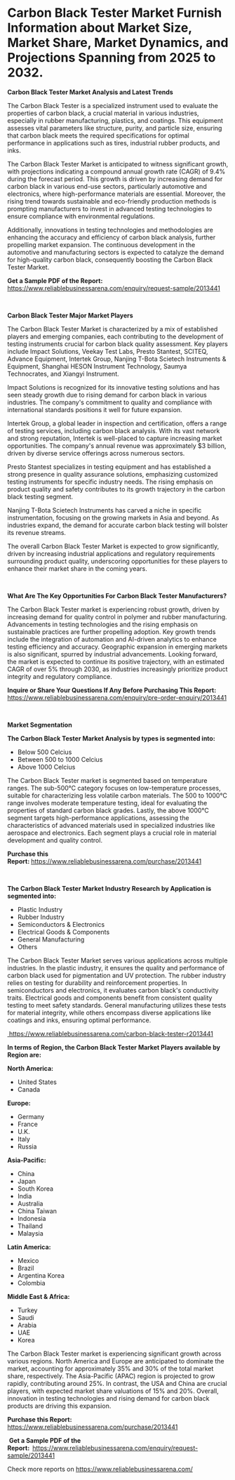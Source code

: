 <p><h1>Carbon Black Tester Market Furnish Information about Market Size, Market Share, Market Dynamics, and Projections Spanning from 2025 to 2032.</h1></p><p><strong>Carbon Black Tester Market Analysis and Latest Trends</strong></p>
<p><p>The Carbon Black Tester is a specialized instrument used to evaluate the properties of carbon black, a crucial material in various industries, especially in rubber manufacturing, plastics, and coatings. This equipment assesses vital parameters like structure, purity, and particle size, ensuring that carbon black meets the required specifications for optimal performance in applications such as tires, industrial rubber products, and inks.</p><p>The Carbon Black Tester Market is anticipated to witness significant growth, with projections indicating a compound annual growth rate (CAGR) of 9.4% during the forecast period. This growth is driven by increasing demand for carbon black in various end-use sectors, particularly automotive and electronics, where high-performance materials are essential. Moreover, the rising trend towards sustainable and eco-friendly production methods is prompting manufacturers to invest in advanced testing technologies to ensure compliance with environmental regulations.</p><p>Additionally, innovations in testing technologies and methodologies are enhancing the accuracy and efficiency of carbon black analysis, further propelling market expansion. The continuous development in the automotive and manufacturing sectors is expected to catalyze the demand for high-quality carbon black, consequently boosting the Carbon Black Tester Market.</p></p>
<p><strong>Get a Sample PDF of the Report:&nbsp;</strong> <a href="https://www.reliablebusinessarena.com/enquiry/request-sample/2013441?utm_campaign=2793&utm_medium=2&utm_source=Github&utm_content=ia&utm_term=10042025&utm_id=carbon-black-tester">https://www.reliablebusinessarena.com/enquiry/request-sample/2013441</a></p>
<p>&nbsp;</p>
<p><strong>Carbon Black Tester Major Market Players</strong></p>
<p><p>The Carbon Black Tester Market is characterized by a mix of established players and emerging companies, each contributing to the development of testing instruments crucial for carbon black quality assessment. Key players include Impact Solutions, Veekay Test Labs, Presto Stantest, SCITEQ, Advance Equipment, Intertek Group, Nanjing T-Bota Scietech Instruments & Equipment, Shanghai HESON Instrument Technology, Saumya Technocrates, and Xiangyi Instrument.</p><p>Impact Solutions is recognized for its innovative testing solutions and has seen steady growth due to rising demand for carbon black in various industries. The company's commitment to quality and compliance with international standards positions it well for future expansion.</p><p>Intertek Group, a global leader in inspection and certification, offers a range of testing services, including carbon black analysis. With its vast network and strong reputation, Intertek is well-placed to capture increasing market opportunities. The company's annual revenue was approximately $3 billion, driven by diverse service offerings across numerous sectors.</p><p>Presto Stantest specializes in testing equipment and has established a strong presence in quality assurance solutions, emphasizing customized testing instruments for specific industry needs. The rising emphasis on product quality and safety contributes to its growth trajectory in the carbon black testing segment.</p><p>Nanjing T-Bota Scietech Instruments has carved a niche in specific instrumentation, focusing on the growing markets in Asia and beyond. As industries expand, the demand for accurate carbon black testing will bolster its revenue streams.</p><p>The overall Carbon Black Tester Market is expected to grow significantly, driven by increasing industrial applications and regulatory requirements surrounding product quality, underscoring opportunities for these players to enhance their market share in the coming years.</p></p>
<p>&nbsp;</p>
<p><strong>What Are The Key Opportunities For Carbon Black Tester Manufacturers?</strong></p>
<p><p>The Carbon Black Tester market is experiencing robust growth, driven by increasing demand for quality control in polymer and rubber manufacturing. Advancements in testing technologies and the rising emphasis on sustainable practices are further propelling adoption. Key growth trends include the integration of automation and AI-driven analytics to enhance testing efficiency and accuracy. Geographic expansion in emerging markets is also significant, spurred by industrial advancements. Looking forward, the market is expected to continue its positive trajectory, with an estimated CAGR of over 5% through 2030, as industries increasingly prioritize product integrity and regulatory compliance.</p></p>
<p><strong>Inquire or Share Your Questions If Any Before Purchasing This Report:</strong> <a href="https://www.reliablebusinessarena.com/enquiry/pre-order-enquiry/2013441?utm_campaign=2793&utm_medium=2&utm_source=Github&utm_content=ia&utm_term=10042025&utm_id=carbon-black-tester">https://www.reliablebusinessarena.com/enquiry/pre-order-enquiry/2013441</a></p>
<p>&nbsp;</p>
<p><strong>Market Segmentation</strong></p>
<p><strong>The Carbon Black Tester Market Analysis by types is segmented into:</strong></p>
<p><ul><li>Below 500 Celcius</li><li>Between 500 to 1000 Celcius</li><li>Above 1000 Celcius</li></ul></p>
<p><p>The Carbon Black Tester market is segmented based on temperature ranges. The sub-500°C category focuses on low-temperature processes, suitable for characterizing less volatile carbon materials. The 500 to 1000°C range involves moderate temperature testing, ideal for evaluating the properties of standard carbon black grades. Lastly, the above 1000°C segment targets high-performance applications, assessing the characteristics of advanced materials used in specialized industries like aerospace and electronics. Each segment plays a crucial role in material development and quality control.</p></p>
<p><strong>Purchase this Report:&nbsp;</strong><a href="https://www.reliablebusinessarena.com/purchase/2013441?utm_campaign=2793&utm_medium=2&utm_source=Github&utm_content=ia&utm_term=10042025&utm_id=carbon-black-tester">https://www.reliablebusinessarena.com/purchase/2013441</a></p>
<p>&nbsp;</p>
<p><strong>The Carbon Black Tester Market Industry Research by Application is segmented into:</strong></p>
<p><ul><li>Plastic Industry</li><li>Rubber Industry</li><li>Semiconductors & Electronics</li><li>Electrical Goods & Components</li><li>General Manufacturing</li><li>Others</li></ul></p>
<p><p>The Carbon Black Tester Market serves various applications across multiple industries. In the plastic industry, it ensures the quality and performance of carbon black used for pigmentation and UV protection. The rubber industry relies on testing for durability and reinforcement properties. In semiconductors and electronics, it evaluates carbon black's conductivity traits. Electrical goods and components benefit from consistent quality testing to meet safety standards. General manufacturing utilizes these tests for material integrity, while others encompass diverse applications like coatings and inks, ensuring optimal performance.</p></p>
<p><a href="https://www.reliablebusinessarena.com/carbon-black-tester-r2013441?utm_campaign=2793&utm_medium=2&utm_source=Github&utm_content=ia&utm_term=10042025&utm_id=carbon-black-tester">&nbsp;https://www.reliablebusinessarena.com/carbon-black-tester-r2013441</a></p>
<p><strong>In terms of Region, the Carbon Black Tester Market Players available by Region are:</strong></p>
<p>
    <p> <strong> North America: </strong>
        <ul>
            <li>United States</li>
            <li>Canada</li>
        </ul>
        </p> 
    <p> <strong> Europe: </strong>
        <ul>
            <li>Germany</li>
            <li>France</li>
            <li>U.K.</li>
            <li>Italy</li>
            <li>Russia</li>
        </ul>
        </p> 
    <p> <strong> Asia-Pacific: </strong>
        <ul>
            <li>China</li>
            <li>Japan</li>
            <li>South Korea</li>
            <li>India</li>
            <li>Australia</li>
            <li>China Taiwan</li>
            <li>Indonesia</li>
            <li>Thailand</li>
            <li>Malaysia</li>
        </ul>
        </p> 
    <p> <strong> Latin America: </strong>
        <ul>
            <li>Mexico</li>
            <li>Brazil</li>
            <li>Argentina Korea</li>
            <li>Colombia</li>
        </ul>
        </p> 
    <p> <strong> Middle East & Africa: </strong>
        <ul>
            <li>Turkey</li>
            <li>Saudi</li>
            <li>Arabia</li>
            <li>UAE</li>
            <li>Korea</li>
        </ul>
    </p>
    </p>
<p><p>The Carbon Black Tester market is experiencing significant growth across various regions. North America and Europe are anticipated to dominate the market, accounting for approximately 35% and 30% of the total market share, respectively. The Asia-Pacific (APAC) region is projected to grow rapidly, contributing around 25%. In contrast, the USA and China are crucial players, with expected market share valuations of 15% and 20%. Overall, innovation in testing technologies and rising demand for carbon black products are driving this expansion.</p></p>
<p><strong>Purchase this Report: </strong><a href="https://www.reliablebusinessarena.com/purchase/2013441?utm_campaign=2793&utm_medium=2&utm_source=Github&utm_content=ia&utm_term=10042025&utm_id=carbon-black-tester">https://www.reliablebusinessarena.com/purchase/2013441</a></p>
<p>&nbsp;<strong>Get a Sample PDF of the Report:&nbsp;&nbsp;</strong><a href="https://www.reliablebusinessarena.com/enquiry/request-sample/2013441?utm_campaign=2793&utm_medium=2&utm_source=Github&utm_content=ia&utm_term=10042025&utm_id=carbon-black-tester">https://www.reliablebusinessarena.com/enquiry/request-sample/2013441</a></p>
<p><strong></strong></p>
<p>Check more reports on <a href="https://www.reliablebusinessarena.com/?utm_campaign=2793&utm_medium=2&utm_source=Github&utm_content=ia&utm_term=10042025&utm_id=carbon-black-tester">https://www.reliablebusinessarena.com/</a></p>